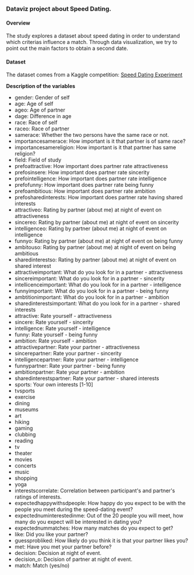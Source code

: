 ### __Dataviz project about Speed Dating.__

#### __Overview__
The study explores a dataset about speed dating in order to understand which criterias influence a match. Through data visualization, we try to point out the main factors to obtain a second date.

#### __Dataset__
The dataset comes from a Kaggle competition: [Speed Dating Experiment](https://www.kaggle.com/annavictoria/speed-dating-experiment#Speed%20Dating%20Data%20Key.doc)

__Description of the variables__
* gender: Gender of self
* age: Age of self
* ageo: Age of partner
* dage: Difference in age
* race: Race of self
* raceo: Race of partner
* samerace: Whether the two persons have the same race or not.
* importancesamerace: How important is it that partner is of same race?
* importancesamereligion: How important is it that partner has same religion?
* field: Field of study
* prefoattractive: How important does partner rate attractiveness
* prefosinsere: How important does partner rate sincerity
* prefointelligence: How important does partner rate intelligence
* prefofunny: How important does partner rate being funny
* prefoambitious: How important does partner rate ambition
* prefosharedinterests: How important does partner rate having shared interests
* attractiveo: Rating by partner (about me) at night of event on attractiveness
* sincereo: Rating by partner (about me) at night of event on sincerity
* intelligenceo: Rating by partner (about me) at night of event on intelligence
* funnyo: Rating by partner (about me) at night of event on being funny
* ambitouso: Rating by partner (about me) at night of event on being ambitious
* sharedinterestso: Rating by partner (about me) at night of event on shared interest
* attractiveimportant: What do you look for in a partner - attractiveness
* sincereimportant: What do you look for in a partner - sincerity
* intellicenceimportant: What do you look for in a partner - intelligence
* funnyimportant: What do you look for in a partner - being funny
* ambtitionimportant: What do you look for in a partner - ambition
* sharedinterestsimportant: What do you look for in a partner - shared interests
* attractive: Rate yourself - attractiveness
* sincere: Rate yourself - sincerity
* intelligence: Rate yourself - intelligence
* funny: Rate yourself - being funny
* ambition: Rate yourself - ambition
* attractivepartner: Rate your partner - attractiveness
* sincerepartner: Rate your partner - sincerity
* intelligencepartner: Rate your partner - intelligence
* funnypartner: Rate your partner - being funny
* ambitionpartner: Rate your partner - ambition
* sharedinterestspartner: Rate your partner - shared interests
* sports: Your own interests [1-10]
* tvsports
* exercise
* dining
* museums
* art
* hiking
* gaming
* clubbing
* reading
* tv
* theater
* movies
* concerts
* music
* shopping
* yoga
* interestscorrelate: Correlation between participant's and partner's ratings of interests.
* expectedhappywithsdpeople: How happy do you expect to be with the people you meet during the speed-dating event?
* expectednuminterestedinme: Out of the 20 people you will meet, how many do you expect will be interested in dating you?
* expectednummatches: How many matches do you expect to get?
* like: Did you like your partner?
* guessprobliked: How likely do you think it is that your partner likes you?
* met: Have you met your partner before?
* decision: Decision at night of event.
* decision_o: Decision of partner at night of event.
* match: Match (yes/no)
